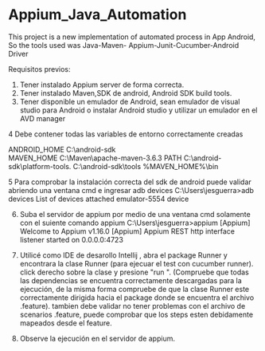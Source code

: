 # Appium_Java_Automation
This project is a new implementation of automated process in App Android, So the tools used was Java-Maven- Appium-Junit-Cucumber-Android Driver


Requisitos previos:

1. Tener instalado Appium server de forma correcta.
2. Tener instalado Maven,SDK de android, Android SDK build tools.
3. Tener disponible un emulador de Android, sean emulador de visual studio para Android o instalar Android studio y utilizar un
emulador en el AVD manager

4 Debe contener todas las variables de entorno correctamente creadas 

ANDROID_HOME C:\android-sdk\
MAVEN_HOME C:\Maven\apache-maven-3.6.3
PATH C:\android-sdk\platform-tools.
     C:\android-sdk\tools
     %MAVEN_HOME%\bin
     
5 Para comprobar la instalación correcta del sdk de android puede validar abriendo una ventana cmd e ingresar adb devices
C:\Users\jesguerra>adb devices
List of devices attached
emulator-5554   device

6. Suba el servidor de appium por medio de una ventana cmd solamente con el suiente comando appium 
C:\Users\jesguerra>appium
[Appium] Welcome to Appium v1.16.0
[Appium] Appium REST http interface listener started on 0.0.0.0:4723

7. Utilicé como IDE de desarollo Intellij , abra el package Runner y encontrara la clase Runner (para ejecuar el test con cucumber runner). click derecho sobre la clase y
presione "run ". (Compruebe que todas las dependencias se encuentra correctamente descargadas para la ejecución, de la misma forma compruebe
de que la clase Runner este correctamente dirigida hacia el package donde se encuentra el archivo .feature). tambien debe validar no tener
problemas con el archivo de scenarios .feature, puede comprobar que los steps esten debidamente mapeados desde el feature.

8. Observe la ejecución en el servidor de appium.
